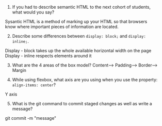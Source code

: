 1. If you had to describe semantic HTML to the next cohort of students, what would you say?

Sysantic HTML is a method of marking up your HTML so that browsers know where important pieces of information are located.

2. Describe some differences between ```display: block;``` and ```display: inline;```.

Display - block takes up the whole available horizontal width on the page
Display - inline respects elements around it

3. What are the 4 areas of the box model?
Content--> Padding--> Border--> Margin

4. While using flexbox, what axis are you using when you use the property: ```align-items: center```?

Y axis

5. What is the git command to commit staged changes as well as write a message? 

git commit -m "message"
